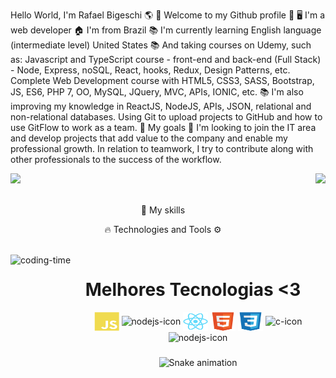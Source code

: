 Hello World, I'm Rafael Bigeschi 🌎
🚀 Welcome to my Github profile 🙌
🖥️ I'm a web developer
🏠 I'm from Brazil
📚 I'm currently learning English language (intermediate level) United States
📚 And taking courses on Udemy, such as:
Javascript and TypeScript course - front-end and back-end (Full Stack) - Node, Express, noSQL, React, hooks, Redux, Design Patterns, etc.
Complete Web Development course with HTML5, CSS3, SASS, Bootstrap, JS, ES6, PHP 7, OO, MySQL, JQuery, MVC, APIs, IONIC, etc.
📚 I'm also improving my knowledge in ReactJS, NodeJS, APIs, JSON, relational and non-relational databases. Using Git to upload projects to GitHub and how to use GitFlow to work as a team.
🤝 My goals
🚀 I'm looking to join the IT area and develop projects that add value to the company and enable my professional growth. In relation to teamwork, I try to contribute along with other professionals to the success of the workflow.

<div>
  <img height="180em" src="https://github-readme-stats.vercel.app/api?username=juanfsouza&show_icons=true&theme=great-gatsby&include_all_commits=true&count_private=true"/>
  <img align="right" height="180em" src="https://github-readme-stats.vercel.app/api/top-langs/?username=juanfsouza&layout=compact&langs_count=16&theme=great-gatsby"/>
</div>
<br>
<div  align="center">

🔨 My skills

🔥 Technologies and Tools ⚙️

  <div style="display: inline_block"><br>
    <img align="left" height="250" alt="coding-time" src="code.gif">
    <h1 align="center">Melhores Tecnologias <3</h1>
    <img align="center" height="30" width="40" alt="js-icon"  src="https://raw.githubusercontent.com/devicons/devicon/master/icons/javascript/javascript-plain.svg">
    <img align="center" height="30" width="40" alt="nodejs-icon" src="https://cdn.jsdelivr.net/gh/devicons/devicon/icons/typescript/typescript-original.svg">
    <img align="center" height="30" width="40" alt="react-icon" src="https://raw.githubusercontent.com/devicons/devicon/master/icons/react/react-original.svg">
    <img align="center" height="30" width="40" alt="html-icon" src="https://raw.githubusercontent.com/devicons/devicon/master/icons/html5/html5-original.svg">
    <img align="center" height="30" width="40" alt="css-icon" src="https://raw.githubusercontent.com/devicons/devicon/master/icons/css3/css3-original.svg">
    <img align="center" height="30" width="40" alt="c-icon" src="https://cdn.jsdelivr.net/gh/devicons/devicon/icons/php/php-original.svg">
    <img align="center" height="30" width="40" alt="nodejs-icon" src="https://cdn.jsdelivr.net/gh/devicons/devicon/icons/figma/figma-original.svg">
   </div>
 
 ###
  
![Snake animation](https://github.com/LuigiGF/LuigiGF/blob/output/github-contribution-grid-snake.svg)




